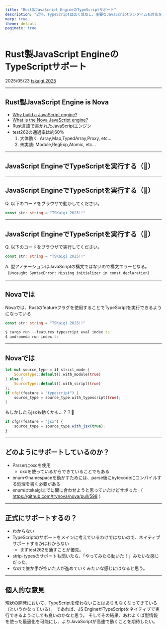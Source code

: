```yaml
---
title: "Rust製JavaScript EngineのTypeScriptサポート"
description: "近年、TypeScriptは広く普及し、主要なJavaScriptランタイムも対応を進めています。しかし、これらはあくまでランタイム側でのサポートであり、エンジン自体がTypeScriptを直接実行するわけではありません。本LTでは、Rust製JavaScriptエンジン Nova におけるTypeScript実行の取り組みを紹介し、エンジンレベルでのTypeScriptサポートの可能性について考察します。"
marp: true
theme: default
paginate: true
---
```


# Rust製JavaScript EngineのTypeScriptサポート

2025/05/23 [tskaigi 2025](https://2025.tskaigi.org/talks/yossydev)

---

## Rust製JavaScript Engine is Nova

- [Why build a JavaScript engine?](https://trynova.dev/blog/why-build-a-js-engine)
- [What is the Nova JavaScript engine?](https://trynova.dev/blog/what-is-the-nova-javascript-engine)
- Rust言語で書かれたJavaScriptエンジン
- test262の通過率は約60%
    1. 大体動く: Array,Map,TypedArray,Proxy, etc…
    2. 未実装: Module,RegExp,Atomic, etc…

---

## JavaScript EngineでTypeScriptを実行する（🤔）

---

## JavaScript EngineでTypeScriptを実行する（🤔）
Q. 以下のコードをブラウザで動かしてください。
```ts
const str: string = "TSKaigi 2025!!"
```

---

## JavaScript EngineでTypeScriptを実行する（🤔）
Q. 以下のコードをブラウザで実行してください。

```ts
const str: string = "TSKaigi 2025!!"
```

A. 型アノテーションはJavaScriptの構文ではないので構文エラーとなる。
（`Uncaught SyntaxError: Missing initializer in const declaration`）

---

## Novaでは
Novaでは、Rustのfeatureフラグを使用することでTypeScriptを実行できるようになっている

```ts
const str: string = "TSKaigi 2025!!"

$ cargo run --features typescript eval index.ts
$ andromeda run index.ts
```

---

## Novaでは

```rs
let mut source_type = if strict_mode {
    SourceType::default().with_module(true)
} else {
    SourceType::default().with_script(true)
};
if cfg!(feature = "typescript") {
    source_type = source_type.with_typescript(true);
}
```

もしかしたらjsxも動くかも...？？👀

```ts
if cfg!(feature = "jsx") {
    source_type = source_type.with_jsx(true);
}
```

---

## どのようにサポートしているのか？

- Parserにoxcを使用
  - oxcを使っているからできていることでもある
- enumやnamespaceを動かすためには、parse後にbytecodeにコンパイルする処理を書く必要がある
- enumはtskaigiまでに間に合わせようと思っていたけどサボった
（ https://github.com/trynova/nova/pull/598 ）

---

## 正式にサポートするの？

- わからない
- TypeScriptのサポートをメインに考えているわけではないので、ネイティブサポートするかはわからない
  - まずtest262を通すことが優先。
- strip-typesのサポートも聞いたら、「やってみたら動いた！」みたいな感じだった。
- なので誰か手が空いた人が進めていくみたいな感じにはなると思う。

---

## 個人的な意見

現状の開発において、TypeScriptを使わないことはありえなくなってきている（というかなっている）。
であれば、JS EngineがTypeScriptをネイティブで実行できるようにしても良いのかなと思う。
そしてその結果、あわよくば型情報を使った最適化を可能にし、よりJavaScriptが高速で動くことを期待したい。
